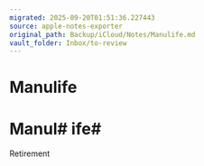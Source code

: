 ```yaml
---
migrated: 2025-09-20T01:51:36.227443
source: apple-notes-exporter
original_path: Backup/iCloud/Notes/Manulife.md
vault_folder: Inbox/to-review
---
```

# Manulife

# Manul# ife# 

Retirement 

